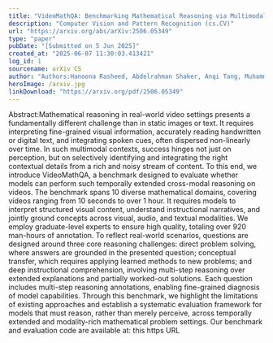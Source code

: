 ```yaml
---
title: "VideoMathQA: Benchmarking Mathematical Reasoning via Multimodal Understanding in Videos"
description: "Computer Vision and Pattern Recognition (cs.CV)"
url: "https://arxiv.org/abs/arXiv:2506.05349"
type: "paper"
pubDate: "[Submitted on 5 Jun 2025]"
created_at: "2025-06-07 11:30:03.413421"
log_id: 1
sourcename: arXiv CS
author: "Authors:Hanoona Rasheed, Abdelrahman Shaker, Anqi Tang, Muhammad Maaz, Ming-Hsuan Yang, Salman Khan, Fahad Khan"
heroImage: /arxiv.jpg
linkDownload: "https://arxiv.org/pdf/2506.05349"
---
```


Abstract:Mathematical reasoning in real-world video settings presents a fundamentally different challenge than in static images or text. It requires interpreting fine-grained visual information, accurately reading handwritten or digital text, and integrating spoken cues, often dispersed non-linearly over time. In such multimodal contexts, success hinges not just on perception, but on selectively identifying and integrating the right contextual details from a rich and noisy stream of content. To this end, we introduce VideoMathQA, a benchmark designed to evaluate whether models can perform such temporally extended cross-modal reasoning on videos. The benchmark spans 10 diverse mathematical domains, covering videos ranging from 10 seconds to over 1 hour. It requires models to interpret structured visual content, understand instructional narratives, and jointly ground concepts across visual, audio, and textual modalities. We employ graduate-level experts to ensure high quality, totaling over $920$ man-hours of annotation. To reflect real-world scenarios, questions are designed around three core reasoning challenges: direct problem solving, where answers are grounded in the presented question; conceptual transfer, which requires applying learned methods to new problems; and deep instructional comprehension, involving multi-step reasoning over extended explanations and partially worked-out solutions. Each question includes multi-step reasoning annotations, enabling fine-grained diagnosis of model capabilities. Through this benchmark, we highlight the limitations of existing approaches and establish a systematic evaluation framework for models that must reason, rather than merely perceive, across temporally extended and modality-rich mathematical problem settings. Our benchmark and evaluation code are available at: this https URL
